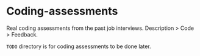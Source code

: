 # Coding-assessments
Real coding assessments from the past job interviews. Description > Code > Feedback.

`TODO` directory is for coding assessments to be done later.
